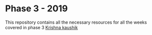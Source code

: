 # Phase 3 - 2019

This repository contains all the necessary resources for all the weeks covered in phase 3
[Krishna kaushik](https://github.com/krishna-kaushik/)
